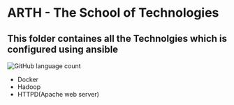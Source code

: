 # ARTH - The School of Technologies

## This folder containes all the Technolgies which is configured using ansible

![GitHub language count](https://img.shields.io/github/languages/count/venkateshpensalwar/ARTH?style=for-the-badge)


 - Docker
 - Hadoop
 - HTTPD(Apache web server)
